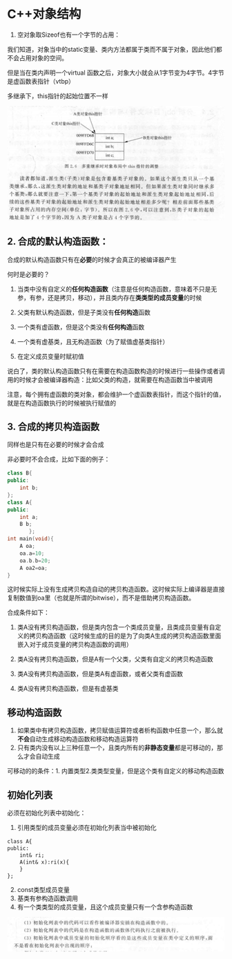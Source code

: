 # C++对象结构

1. 空对象取Sizeof也有一个字节的占用：

我们知道，对象当中的static变量、类内方法都属于类而不属于对象，因此他们都不会占用对象的空间。

但是当在类内声明一个virtual 函数之后，对象大小就会从1字节变为4字节。4字节是虚函数表指针（vtbp）

多继承下，this指针的起始位置不一样

![image-20241103230340960](./assets/image-20241103230340960.png)

## 2. 合成的默认构造函数：

合成的默认构造函数只有在**必要**的时候才会真正的被编译器产生

何时是必要的？

1. 当类中没有自定义的**任何构造函数**（注意是任何构造函数，意味着不只是无参，有参，还是拷贝，移动），并且类内存在**类类型的成员变量**的时候

2. 父类有默认构造函数，但是子类没有**任何构造**函数
3. 一个类有虚函数，但是这个类没有**任何构造**函数
4. 一个类有虚基类，且无构造函数（为了赋值虚基类指针）
5. 在定义成员变量时赋初值

说白了，类的默认构造函数只有在需要在构造函数构造的时候进行一些操作或者调用的时候才会被编译器构造：比如父类的构造，就需要在构造函数当中被调用

注意，每个拥有虚函数的类对象，都会维护一个虚函数表指针，而这个指针的值，就是在构造函数执行的时候被执行赋值的

## 3. 合成的拷贝构造函数

同样也是只有在必要的时候才会合成

非必要时不会合成，比如下面的例子：

```cpp
class B{
public:
    int b;
};
class A{
public:
    int a;
    B b;
       };
int main(void){
    A oa;
    oa.a=10;
    oa.b.b=20;
    A oa2=oa;
}

```

这时候实际上没有生成拷贝构造自动的拷贝构造函数。这时候实际上编译器是直接复制数值到oa里（也就是所谓的bitwise），而不是借助拷贝构造函数。

合成条件如下：

1. 类A没有拷贝构造函数，但是类内包含一个类成员变量，且类成员变量有自定义的拷贝构造函数（这时候生成的目的是为了向类A生成的拷贝构造函数里面嵌入对于成员变量的拷贝构造函数的调用）

2. 类A没有拷贝构造函数，但是A有一个父类，父类有自定义的拷贝构造函数 
3. 类A没有拷贝构造函数，但是类A有虚函数，或者父类有虚函数
4. 类A没有拷贝构造函数，但是有虚基类

## 移动构造函数

1. 如果类中有拷贝构造函数，拷贝赋值运算符或者析构函数中任意一个，那么就**不会**自动生成移动构造函数和移动构造运算符
2. 只有类内没有以上三种任意一个，且类内所有的**非静态变量**都是可移动的，那么才会自动生成

可移动的的条件：1. 内置类型2.类类型变量，但是这个类有自定义的移动构造函数



## 初始化列表

必须在初始化列表中初始化：

1. 引用类型的成员变量必须在初始化列表当中被初始化

```
class A{
public:
 	int& ri;
 	A(int& x):ri(x){
	}
};
```

2. const类型成员变量
3. 基类有参构造函数调用
4. 有一个类类型的成员变量，且这个成员变量只有一个含参构造函数

![image-20241104143543094](./assets/image-20241104143543094.png)
